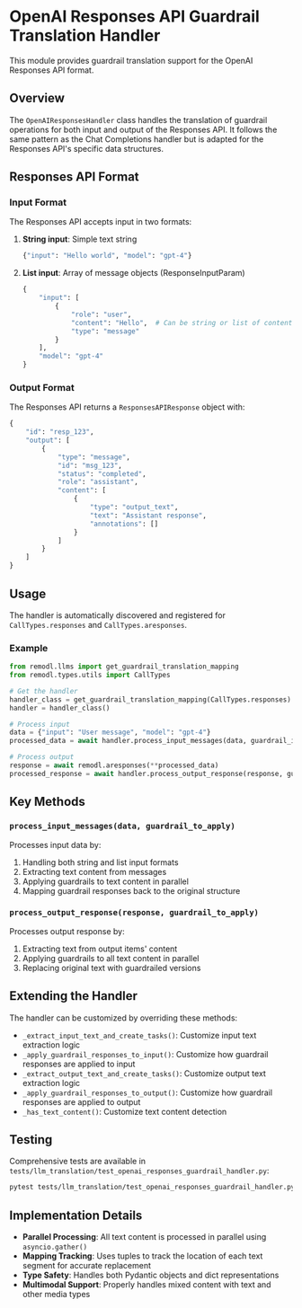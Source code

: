 # OpenAI Responses API Guardrail Translation Handler

This module provides guardrail translation support for the OpenAI Responses API format.

## Overview

The `OpenAIResponsesHandler` class handles the translation of guardrail operations for both input and output of the Responses API. It follows the same pattern as the Chat Completions handler but is adapted for the Responses API's specific data structures.

## Responses API Format

### Input Format
The Responses API accepts input in two formats:

1. **String input**: Simple text string
   ```python
   {"input": "Hello world", "model": "gpt-4"}
   ```

2. **List input**: Array of message objects (ResponseInputParam)
   ```python
   {
       "input": [
           {
               "role": "user",
               "content": "Hello",  # Can be string or list of content items
               "type": "message"
           }
       ],
       "model": "gpt-4"
   }
   ```

### Output Format
The Responses API returns a `ResponsesAPIResponse` object with:

```python
{
    "id": "resp_123",
    "output": [
        {
            "type": "message",
            "id": "msg_123",
            "status": "completed",
            "role": "assistant",
            "content": [
                {
                    "type": "output_text",
                    "text": "Assistant response",
                    "annotations": []
                }
            ]
        }
    ]
}
```

## Usage

The handler is automatically discovered and registered for `CallTypes.responses` and `CallTypes.aresponses`.

### Example

```python
from remodl.llms import get_guardrail_translation_mapping
from remodl.types.utils import CallTypes

# Get the handler
handler_class = get_guardrail_translation_mapping(CallTypes.responses)
handler = handler_class()

# Process input
data = {"input": "User message", "model": "gpt-4"}
processed_data = await handler.process_input_messages(data, guardrail_instance)

# Process output
response = await remodl.aresponses(**processed_data)
processed_response = await handler.process_output_response(response, guardrail_instance)
```

## Key Methods

### `process_input_messages(data, guardrail_to_apply)`
Processes input data by:
1. Handling both string and list input formats
2. Extracting text content from messages
3. Applying guardrails to text content in parallel
4. Mapping guardrail responses back to the original structure

### `process_output_response(response, guardrail_to_apply)`
Processes output response by:
1. Extracting text from output items' content
2. Applying guardrails to all text content in parallel
3. Replacing original text with guardrailed versions

## Extending the Handler

The handler can be customized by overriding these methods:

- `_extract_input_text_and_create_tasks()`: Customize input text extraction logic
- `_apply_guardrail_responses_to_input()`: Customize how guardrail responses are applied to input
- `_extract_output_text_and_create_tasks()`: Customize output text extraction logic
- `_apply_guardrail_responses_to_output()`: Customize how guardrail responses are applied to output
- `_has_text_content()`: Customize text content detection

## Testing

Comprehensive tests are available in `tests/llm_translation/test_openai_responses_guardrail_handler.py`:

```bash
pytest tests/llm_translation/test_openai_responses_guardrail_handler.py -v
```

## Implementation Details

- **Parallel Processing**: All text content is processed in parallel using `asyncio.gather()`
- **Mapping Tracking**: Uses tuples to track the location of each text segment for accurate replacement
- **Type Safety**: Handles both Pydantic objects and dict representations
- **Multimodal Support**: Properly handles mixed content with text and other media types

